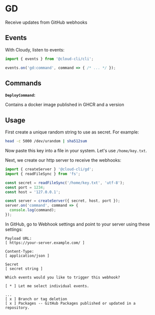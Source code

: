 # GD

Receive updates from GitHub webhooks

## Events

With Cloudy, listen to events:

```ts
import { events } from '@cloud-cli/cli';

events.on('gd:command', command => { /* ... */ });
```

## Commands

**`DeployCommand`:**

Contains a docker image published in GHCR and a version

## Usage

First create a unique random string to use as secret. For example:

```bash
head -c 5000 /dev/urandom | sha512sum
```

Now paste this key into a file in your system. Let's use `/home/key.txt`.

Next, we create our http server to receive the webhooks:

```ts
import { createServer } '@cloud-cli/gd';
import { readFileSync } from 'fs';

const secret = readFileSync('/home/key.txt', 'utf-8');
const port = 1234;
const host = '127.0.0.1';

const server = createServer({ secret, host, port });
server.on('command', command => {
  console.log(command);
});
```

In GitHub, go to Webhook settings and point to your server using these settings:

```
Payload URL:
[ https://your-server.example.com/ ]

Content-Type:
[ application/json ]

Secret
[ secret string ]

Which events would you like to trigger this webhook?

[ * ] Let me select individual events.

...
[ x ] Branch or tag deletion
[ x ] Packages -- GitHub Packages published or updated in a repository.

```
